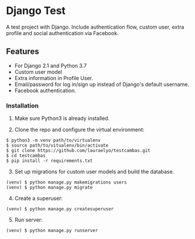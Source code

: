 # Django Test

A test project with Django. Include authentication flow, custom user, extra profile and social authentication via Facebook.

## Features

* For Django 2.1 and Python 3.7
* Custom user model
* Extra information in Profile User.
* Email/password for log in/sign up instead of Django's default username.
* Facebook authentication.

### Installation

1. Make sure Python3 is already installed.

2. Clone the repo and configure the virtual environment:

``` 
$ python3 -m venv path/to/virtualenv
$ source path/to/vitualenv/bin/activate
$ git clone https://github.com/lauraelyo/testcambas.git
$ cd testcambas
$ pip install -r requirements.txt
```

3. Set up migrations for custom user models and build the database.

```
(venv) $ python manage.py makemigrations users
(venv) $ python manage.py migrate
```

4. Create a superuser:
```
(venv) $ python manage.py createsuperuser
```

5. Run server:
```
(venv) $ python manage.py runserver
```

